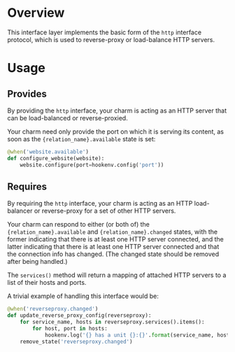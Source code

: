 # Overview

This interface layer implements the basic form of the `http` interface protocol,
which is used to reverse-proxy or load-balance HTTP servers.

# Usage

## Provides

By providing the `http` interface, your charm is acting as an HTTP server that
can be load-balanced or reverse-proxied.

Your charm need only provide the port on which it is serving its content, as
soon as the `{relation_name}.available` state is set:

```python
@when('website.available')
def configure_website(website):
    website.configure(port=hookenv.config('port'))
```

## Requires

By requiring the `http` interface, your charm is acting as an HTTP load-balancer
or reverse-proxy for a set of other HTTP servers.

Your charm can respond to either (or both of) the `{relation_name}.available`
and `{relation_name}.changed` states, with the former indicating that there is
at least one HTTP server connected, and the latter indicating that there is at
least one HTTP server connected and that the connection info has changed.  (The
changed state should be removed after being handled.)

The `services()` method will return a mapping of attached HTTP servers to a
list of their hosts and ports.

A trivial example of handling this interface would be:

```python
@when('reverseproxy.changed')
def update_reverse_proxy_config(reverseproxy):
    for service_name, hosts in reverseproxy.services().items():
        for host, port in hosts:
            hookenv.log('{} has a unit {}:{}'.format(service_name, host, port))
    remove_state('reverseproxy.changed')
```
